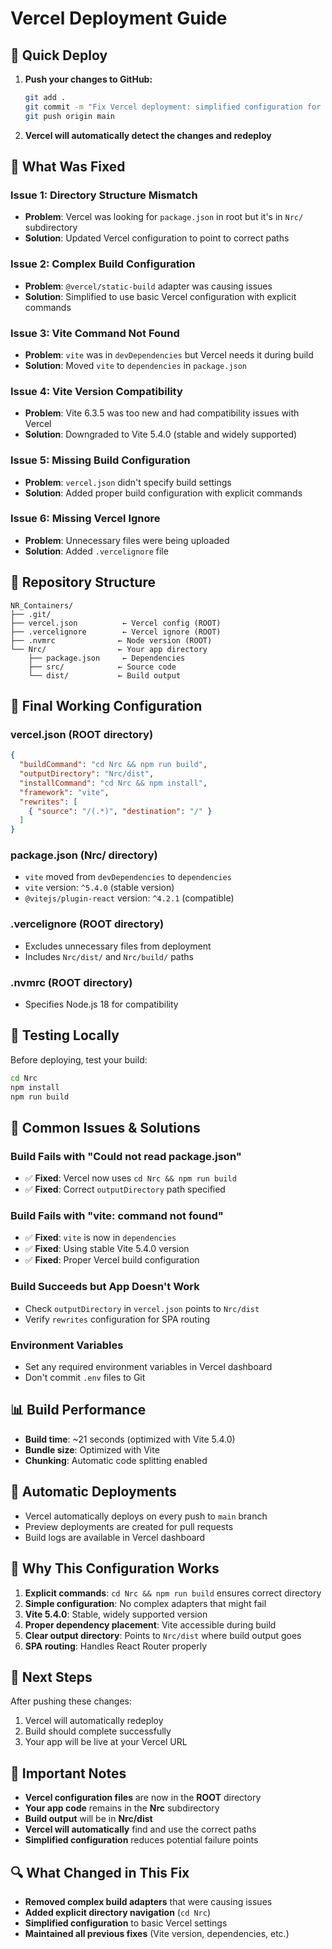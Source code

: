 # Vercel Deployment Guide

## 🚀 Quick Deploy

1. **Push your changes to GitHub:**
   ```bash
   git add .
   git commit -m "Fix Vercel deployment: simplified configuration for subdirectory"
   git push origin main
   ```

2. **Vercel will automatically detect the changes and redeploy**

## 🔧 What Was Fixed

### **Issue 1: Directory Structure Mismatch**
- **Problem**: Vercel was looking for `package.json` in root but it's in `Nrc/` subdirectory
- **Solution**: Updated Vercel configuration to point to correct paths

### **Issue 2: Complex Build Configuration**
- **Problem**: `@vercel/static-build` adapter was causing issues
- **Solution**: Simplified to use basic Vercel configuration with explicit commands

### **Issue 3: Vite Command Not Found**
- **Problem**: `vite` was in `devDependencies` but Vercel needs it during build
- **Solution**: Moved `vite` to `dependencies` in `package.json`

### **Issue 4: Vite Version Compatibility**
- **Problem**: Vite 6.3.5 was too new and had compatibility issues with Vercel
- **Solution**: Downgraded to Vite 5.4.0 (stable and widely supported)

### **Issue 5: Missing Build Configuration**
- **Problem**: `vercel.json` didn't specify build settings
- **Solution**: Added proper build configuration with explicit commands

### **Issue 6: Missing Vercel Ignore**
- **Problem**: Unnecessary files were being uploaded
- **Solution**: Added `.vercelignore` file

## 📁 Repository Structure

```
NR_Containers/
├── .git/
├── vercel.json          ← Vercel config (ROOT)
├── .vercelignore        ← Vercel ignore (ROOT)
├── .nvmrc              ← Node version (ROOT)
└── Nrc/                ← Your app directory
    ├── package.json     ← Dependencies
    ├── src/            ← Source code
    └── dist/           ← Build output
```

## 📁 Final Working Configuration

### **vercel.json (ROOT directory)**
```json
{
  "buildCommand": "cd Nrc && npm run build",
  "outputDirectory": "Nrc/dist",
  "installCommand": "cd Nrc && npm install",
  "framework": "vite",
  "rewrites": [
    { "source": "/(.*)", "destination": "/" }
  ]
}
```

### **package.json (Nrc/ directory)**
- `vite` moved from `devDependencies` to `dependencies`
- `vite` version: `^5.4.0` (stable version)
- `@vitejs/plugin-react` version: `^4.2.1` (compatible)

### **.vercelignore (ROOT directory)**
- Excludes unnecessary files from deployment
- Includes `Nrc/dist/` and `Nrc/build/` paths

### **.nvmrc (ROOT directory)**
- Specifies Node.js 18 for compatibility

## 🧪 Testing Locally

Before deploying, test your build:
```bash
cd Nrc
npm install
npm run build
```

## 🚨 Common Issues & Solutions

### **Build Fails with "Could not read package.json"**
- ✅ **Fixed**: Vercel now uses `cd Nrc && npm run build`
- ✅ **Fixed**: Correct `outputDirectory` path specified

### **Build Fails with "vite: command not found"**
- ✅ **Fixed**: `vite` is now in `dependencies`
- ✅ **Fixed**: Using stable Vite 5.4.0 version
- ✅ **Fixed**: Proper Vercel build configuration

### **Build Succeeds but App Doesn't Work**
- Check `outputDirectory` in `vercel.json` points to `Nrc/dist`
- Verify `rewrites` configuration for SPA routing

### **Environment Variables**
- Set any required environment variables in Vercel dashboard
- Don't commit `.env` files to Git

## 📊 Build Performance

- **Build time**: ~21 seconds (optimized with Vite 5.4.0)
- **Bundle size**: Optimized with Vite
- **Chunking**: Automatic code splitting enabled

## 🔄 Automatic Deployments

- Vercel automatically deploys on every push to `main` branch
- Preview deployments are created for pull requests
- Build logs are available in Vercel dashboard

## 🎯 Why This Configuration Works

1. **Explicit commands**: `cd Nrc && npm run build` ensures correct directory
2. **Simple configuration**: No complex adapters that might fail
3. **Vite 5.4.0**: Stable, widely supported version
4. **Proper dependency placement**: Vite accessible during build
5. **Clear output directory**: Points to `Nrc/dist` where build output goes
6. **SPA routing**: Handles React Router properly

## 🚀 Next Steps

After pushing these changes:
1. Vercel will automatically redeploy
2. Build should complete successfully
3. Your app will be live at your Vercel URL

## 📝 Important Notes

- **Vercel configuration files** are now in the **ROOT** directory
- **Your app code** remains in the **Nrc** subdirectory
- **Build output** will be in **Nrc/dist**
- **Vercel will automatically** find and use the correct paths
- **Simplified configuration** reduces potential failure points

## 🔍 What Changed in This Fix

- **Removed complex build adapters** that were causing issues
- **Added explicit directory navigation** (`cd Nrc`)
- **Simplified configuration** to basic Vercel settings
- **Maintained all previous fixes** (Vite version, dependencies, etc.) 